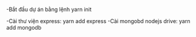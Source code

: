 -Bắt đầu dự án bằng lệnh yarn init 

-Cài thư viện express: yarn add express
-Cài mongobd nodejs drive:  yarn add mongodb